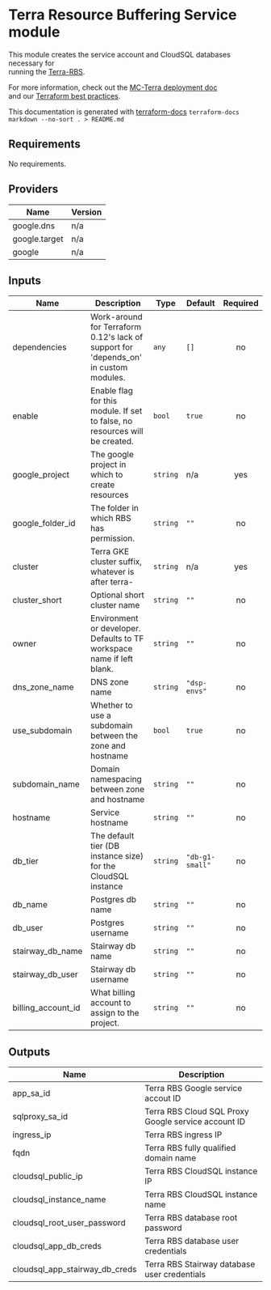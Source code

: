 # Terra Resource Buffering Service module

This module creates the service account and CloudSQL databases necessary for  
running the [Terra-RBS](http://github.com/databiosphere/terra-rbs).

For more information, check out the [MC-Terra deployment doc](https://docs.dsp-devops.broadinstitute.org/mc-terra/mcterra-deployment)  
and our [Terraform best practices](https://docs.dsp-devops.broadinstitute.org/best-practices-guides/terraform).

This documentation is generated with [terraform-docs](https://github.com/segmentio/terraform-docs)
`terraform-docs markdown --no-sort . > README.md`

## Requirements

No requirements.

## Providers

| Name | Version |
|------|---------|
| google.dns | n/a |
| google.target | n/a |
| google | n/a |

## Inputs

| Name | Description | Type | Default | Required |
|------|-------------|------|---------|:--------:|
| dependencies | Work-around for Terraform 0.12's lack of support for 'depends\_on' in custom modules. | `any` | `[]` | no |
| enable | Enable flag for this module. If set to false, no resources will be created. | `bool` | `true` | no |
| google\_project | The google project in which to create resources | `string` | n/a | yes |
| google\_folder\_id | The folder in which RBS has permission. | `string` | `""` | no |
| cluster | Terra GKE cluster suffix, whatever is after terra- | `string` | n/a | yes |
| cluster\_short | Optional short cluster name | `string` | `""` | no |
| owner | Environment or developer. Defaults to TF workspace name if left blank. | `string` | `""` | no |
| dns\_zone\_name | DNS zone name | `string` | `"dsp-envs"` | no |
| use\_subdomain | Whether to use a subdomain between the zone and hostname | `bool` | `true` | no |
| subdomain\_name | Domain namespacing between zone and hostname | `string` | `""` | no |
| hostname | Service hostname | `string` | `""` | no |
| db\_tier | The default tier (DB instance size) for the CloudSQL instance | `string` | `"db-g1-small"` | no |
| db\_name | Postgres db name | `string` | `""` | no |
| db\_user | Postgres username | `string` | `""` | no |
| stairway\_db\_name | Stairway db name | `string` | `""` | no |
| stairway\_db\_user | Stairway db username | `string` | `""` | no |
| billing\_account\_id | What billing account to assign to the project. | `string` | `""` | no |

## Outputs

| Name | Description |
|------|-------------|
| app\_sa\_id | Terra RBS Google service accout ID |
| sqlproxy\_sa\_id | Terra RBS Cloud SQL Proxy Google service account ID |
| ingress\_ip | Terra RBS ingress IP |
| fqdn | Terra RBS fully qualified domain name |
| cloudsql\_public\_ip | Terra RBS CloudSQL instance IP |
| cloudsql\_instance\_name | Terra RBS CloudSQL instance name |
| cloudsql\_root\_user\_password | Terra RBS database root password |
| cloudsql\_app\_db\_creds | Terra RBS database user credentials |
| cloudsql\_app\_stairway\_db\_creds | Terra RBS Stairway database user credentials |

